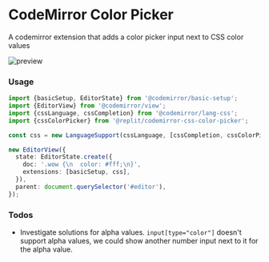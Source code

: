 # CodeMirror Color Picker

A codemirror extension that adds a color picker input next to CSS color values

![preview](https://replit.com/cdn-cgi/image/width=3840,quality=80/https://storage.googleapis.com/replit/images/1632627522442_46320608eaa3f0c58bebd5fe4a10efc2.gif)

### Usage

```ts
import {basicSetup, EditorState} from '@codemirror/basic-setup';
import {EditorView} from '@codemirror/view';
import {cssLanguage, cssCompletion} from '@codemirror/lang-css';
import {cssColorPicker} from '@replit/codemirror-css-color-picker';

const css = new LanguageSupport(cssLanguage, [cssCompletion, cssColorPicker]);

new EditorView({
  state: EditorState.create({
    doc: '.wow {\n  color: #fff;\n}',
    extensions: [basicSetup, css],
  }),
  parent: document.querySelector('#editor'),
});

```

### Todos 

- Investigate solutions for alpha values. `input[type="color"]` doesn't support alpha values, we could show another number input next to it for the alpha value.

